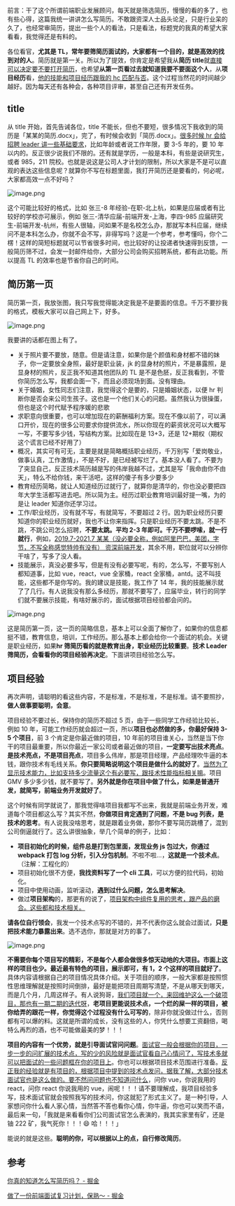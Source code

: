 前言：干了这个所谓前端职业发展顾问，每天就是筛选简历，慢慢的看的多了，也有些心得，这篇我统一讲讲怎么写简历。不敢跟资深人士品头论足，只是行业呆的久了，也经常审简历，提出一些个人的看法，只是看法，标题党的我真的希望大家看看，我觉得还是有料的。

各位看官，**尤其是 TL，常年要筛简历面试的，大家都有一个目的，就是高效的找到对的人**。简历就是第一关。所以为了提效，你肯定是希望我从**简历 title**就<u>直接可以决定要不要打开简历</u>，也希望**从第一页看过去就知道我要不要面这个人**，从**项目经历**看，<u>他的技能和项目经历跟我的 hc 匹配与否</u>。这个过程当然花的时间越少越好。因为每天还有各种会，各种项目评审，甚至自己还有开发任务。

## title

从 title 开始，首先告诫各位，title 不能长，但也不要短，很多情况下我收到的简历是「某某的简历.docx」，完了，有时候会收到「简历.docx」。<u>很多时候 hr 会给招聘 leader 讲一些基础要求</u>，比如年龄或者说工作年限，要 3-5 年的，要 10 年以内的。反正很少说我们不限的。还有就是学历，一般是本科，有些是说研究生，或者 985，211 院校。也就是说这是公司人才计划的限制，所以大家是不是可以直观的表达这些信息呢？就算你不写在标题里面，我打开简历还是要看的，何必呢，大家都高效一点不好吗？

![image.png](https://p9-juejin.byteimg.com/tos-cn-i-k3u1fbpfcp/2d101641f27c4851b41050d068e5b25e~tplv-k3u1fbpfcp-zoom-in-crop-mark:1512:0:0:0.awebp)

这个可能比较好的格式，比如 张三-8 年经验-在职-北上杭，如果是应届或者有比较好的学校亦可展示，例如 张三-清华应届-前端开发-上海，李四-985 应届研究生-前端开发-杭州，有些人很轴，问如果不是名校怎么办，那就写本科应届，继续问不是本科怎么办，你就不会不写，非得写吗？这是一个参考，参考懂吗，你个二楞！这样的简短标题就可以节省很多时间，也比较好的让投递者快速得到反馈，一般简历筛不过，会发一封邮件给你，大部分公司会购买招聘系统，都有此功能。所以提高 TL 的效率也是节省你自己的时间。

## 简历第一页

简历第一页，我放张图，我只写我觉得能决定我是不是要面的信息。千万不要抄我的格式，模板大家可以自己网上下，好多。

![image.png](https://p3-juejin.byteimg.com/tos-cn-i-k3u1fbpfcp/163fcf8c043645cda5e03876f3f3a744~tplv-k3u1fbpfcp-zoom-in-crop-mark:1512:0:0:0.awebp)

我要讲的话都在图上有了。

- 关于照片要不要放，随意。但是请注意，如果你是个颜值和身材都不错的妹子，你一定要放全身照，最好是职业装，jk 的显身材的照片，不是暴露照，是显身材的照片，反正我不知道其他团队的 TL 是不是色胚，反正我看到，不管你简历怎么写，我都会面一下，而且必须现场到面。没有理由。
- 关于婚姻，女性同志们注意，我觉得这个是要的，只是婚姻状态，以便 hr 判断你是否会来公司生孩子。这也是一个他们关心的问题。虽然我认为很操蛋，但也是这个时代赋予程序媛的悲歌
- 求职意向很重要，也可以增加现在的薪酬福利方案。现在不像以前了，可以满口开价，现在的很多公司要求你提供流水，所以你现在的薪资状况可以大概写一写，不要写多少钱，写结构方案。比如现在是 13+3，还是 12+期权（期权这个谎言已经不好用了）
- 概况，其实可有可无，主要是就是简略概括职业经历，千万别写「爱岗敬业，做事认真，工作激情」，不是不好，是已经被写烂了。基本没人看了。不要为了突显自己，反正技术简历越是写的伟岸我越不过，尤其是写「我命由你不由天」，特么不给你钱，来干活吧，这样的傻子有多少要多少
- 教育经历简略，就让人知道经历过就行了，就算你是清华的，你也没必要把四年大学生活都写进去吧。所以简为主。经历过职业教育培训最好提一嘴，为的是让 leader 知道你还学习过。
- 工作/职业经历，没有就不写，有就简写，不要超过 2 行。因为职业经历只要知道你的职业经历就好，我也不让你来指挥。只是职业经历不要太跳。不是不跳，不跳公司怎么招聘，**不要太跳。平均 2-3 年即可。千万不要啰嗦，就一行就行**，例如，<u>2019.7-2021.7 某某（没必要全称，例如阿里巴巴，美团，字节，不写全称感觉特帅有没有） 资深前端开发</u>，其余不用，职位就可以分辨你干啥了，写多了没人看。
- 技能展示，真没必要多写，但是有没有必要写呢，有的，怎么写，不要写别人都知道事，比如 vue，react，vue 全家桶，react 全家桶，antd。这不叫技能，这些都不是你写的。我的建议是技能，我工作了 14 年，我的技能展示就了了几行。有人说我没有那么多经历，那就不要写了，应届毕业，转行的同学们就不要展示技能，有啥好展示的，面试根据项目经验都会问的。

![image.png](https://p1-juejin.byteimg.com/tos-cn-i-k3u1fbpfcp/58c732b32df84399a0896b54df21f017~tplv-k3u1fbpfcp-zoom-in-crop-mark:1512:0:0:0.awebp)

这是简历第一页，这一页的简略信息，基本上可以全面了解你了，如果你的信息都挺不错，教育信息，培训，工作经历。那么基本上都会给你一个面试的机会。关键是职业经历，如果**hr 筛简历看的就是教育出身，职业经历比较重要**。**技术 Leader 筛简历，会看看你的项目经验再决定**。下面讲项目经验怎么写。

## 项目经验

再次声明，请聪明的看这些内容，不是标准，不是标准，不是标准。请不要照抄，**做人做事要聪明，会意**。

项目经验不要过长，保持你的简历不超过 5 页，由于一些同学工作经验比较长，例如 10 年，可能工作经历就会超过一页，所以**项目也必然做的多，你最好保持 3-5 个项目**，前 3 个肯定是你最近做的项目，10 年前的项目谁关心，当然是当下你干的项目最重要，所以你最近一家公司或者最近做的项目，**一定要写出技术亮点**。**是技术亮点，不是项目亮点**，项目多么伟岸，那是项目经理，产品经理吹牛逼的本钱，跟你技术有毛线关系。**你只要简略说明这个项目是做什么的就好了**。<u>当然为了显示技术能力，比如支持多少流量这个有必要写，跟技术性能指标相关嘛</u>。项目 GMV 多少多少钱，就不要写了。**另外就是你在项目中做了什么，如果是普通开发，就简写，前端业务开发就好了**。

这个时候有同学就说了，那我觉得啥项目我都写不出来，我就是前端业务开发，难道每个项目都这么写？其实不然，**你做项目肯定遇到了问题，不是 bug 列表，是技术的思考**。有人说我没啥思考，就是跟着业务做，那你不要写简历跳槽了，混到公司倒逼就行了。这么讲很抽象，举几个简单的例子，比如：

- **项目初始化的时候，组件总是打到包里面，发现业务 js 包过大，你通过 webpack 打包 log 分析，引入分包机制**。不啦不啦...，**这就是一个技术点**。（注解：工程化的）
- 项目初始化很不方便，**我找资料写了一个 cli 工具**，可以方便的拉代码，初始化。
- 项目中使用动画，监听滚动，**遇到过什么问题，怎么思考解决**。
- 做过**项目架构**的，那更有的说了，<u>项目架构中组件复用的思考，跟产品的磨合。这些都和技术相关。</u>

**请各位自行领会**，我发一个技术点写的不错的，并不代表你这么就会过面试，**只是把技术能力暴露出来**。选不选你，那就是对方的事了。

![image.png](https://p9-juejin.byteimg.com/tos-cn-i-k3u1fbpfcp/6642a80cff524e2ab53971561ce93eac~tplv-k3u1fbpfcp-zoom-in-crop-mark:1512:0:0:0.awebp)

**不需要你每个项目写的精彩，不是每个人都会做很多惊天动地的大项目。市面上这样的项目也少。最近最有特色的项目，展示即可，有 1，2 个这样的项目就好了**。具体内容请根据自己的项目情况具体介绍。关于项目的顺序，一般大家都是按照惯性思维理解就是按照时间倒排，最好是能把项目周期写清楚，不是从哪天到哪天，而是几个月，几周这样子。有人说狗哥，<u>我们项目就一个，来回维护这么一个破项目，那也有一期二期的迭代呀</u>，**老项目更能说技术点，一个烂的屎一样的项目，被你给弄的跟花一样，你觉得这个过程没有什么可写的**，除非你就没做过什么，否则都有可以爆的料。这就是所谓的成长，没有这些的人，你凭什么想要工资翻倍，喝特么再烈的酒，也不可能做最美的梦！！！

**项目的内容有一个优势，就是引导面试官问问题**。<u>面试官一般会根据你的项目，一步一步的问扩展的技术点，写的少的风险就是面试官看自己心情问了，写技术多就可以把面试的一些问题框在你的项目上</u>。你也可以根据项目技术范围进行准备。<u>反正我的经验就是有项目的，根据项目中提到的技术点发问，据我了解，大部分技术面试官也是这么做的。要不然问问题也不知道问什么</u>，问你 vue，你说我用的 react，问你 react 你说我用的 vue，闹呢！！！请不要理解成，我项目经验多写，技术面试官就会按照我写的技术问，你这就犯了形式主义了。是一种引导，人家想问你什么看人家心情，当然答不答也看你心情，你牛逼，你也可以笑而不语，最后来一句，「我就是来看看你们公司面试官怎么表演的，我其实家里有矿，还是铀 222 矿，我气死你！！！😄 哈！！！」

能说的就是这些。**聪明的你，可以根据以上的点，自行修改简历**。

## 参考

[你真的知道怎么写简历吗？ - 掘金](https://juejin.cn/post/6983947111423279117)

[做了一份前端面试复习计划，保熟～ - 掘金](https://juejin.cn/post/7061588533214969892)
